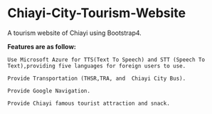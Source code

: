# Chiayi-City-Tourism-Website
A tourism website of Chiayi using Bootstrap4.

**Features are as follow:**

`Use Microsoft Azure for TTS(Text To Speech) and STT (Speech To Text),providing five languages for foreign users to use.`

`Provide Transportation (THSR,TRA, and  Chiayi City Bus).`

`Provide Google Navigation.`

`Provide Chiayi famous tourist attraction and snack.`




